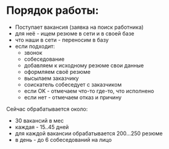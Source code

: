 # Порядок работы: #
  * Поступает вакансия (заявка на поиск работника)
  * для неё - ищем резюме в сети и в своей базе
  * что наши в сети - переносим в базу
  * если подходит:
    * звонок
    * собеседование
    * добавляем к исходному резюме свои данные
    * оформляем своё резюме
    * высылаем заказчику
    * соискатель собеседует с заказчиком
    * если OK - отмечаем что-то где-то, что исполнено
    * если нет - отмечаем отказ и причину

Сейчас обрабатывается около:
  * 30 вакансий в мес
  * каждая - 15..45 дней
  * для каждой вакансии обрабатывается 200...250 резюме
  * в день - до 6 собеседований на лицо
